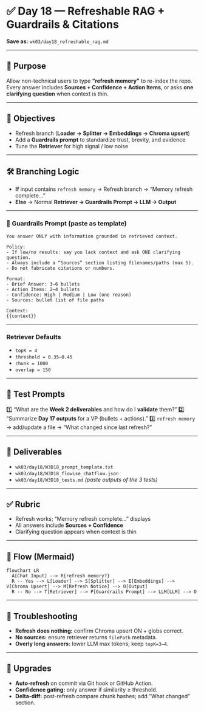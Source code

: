 # ✅ Day 18 — Refreshable RAG + Guardrails & Citations

**Save as:** `wk03/day18_refreshable_rag.md`

---

## 🎯 Purpose

Allow non-technical users to type **“refresh memory”** to re-index the repo.  
Every answer includes **Sources + Confidence + Action Items**, or asks **one clarifying question** when context is thin.

---

## 📌 Objectives

- Refresh branch (**Loader → Splitter → Embeddings → Chroma upsert**)  
- Add a **Guardrails prompt** to standardize trust, brevity, and evidence  
- Tune the **Retriever** for high signal / low noise  

---

## 🛠 Branching Logic

- **If** input contains `refresh memory` → Refresh branch → “Memory refresh complete…”  
- **Else** → Normal **Retriever → Guardrails Prompt → LLM → Output**

---

### 🧩 Guardrails Prompt (paste as template)

```text
You answer ONLY with information grounded in retrieved context.

Policy:
- If low/no results: say you lack context and ask ONE clarifying question.
- Always include a “Sources” section listing filenames/paths (max 5).
- Do not fabricate citations or numbers.

Format:
- Brief Answer: 3–6 bullets
- Action Items: 2–4 bullets
- Confidence: High | Medium | Low (one reason)
- Sources: bullet list of file paths

Context:
{{context}}
````

---

### Retriever Defaults

* `topK = 4`
* `threshold = 0.35–0.45`
* `chunk = 1000`
* `overlap = 150`

---

## 🧪 Test Prompts

1️⃣ “What are the **Week 2 deliverables** and how do I **validate** them?”
2️⃣ “Summarize **Day 17 outputs** for a VP (bullets + actions).”
3️⃣ `refresh memory` → add/update a file → “What changed since last refresh?”

---

## 📂 Deliverables

* `wk03/day18/W3D18_prompt_template.txt`
* `wk03/day18/W3D18_flowise_chatflow.json`
* `wk03/day18/W3D18_tests.md` *(paste outputs of the 3 tests)*

---

## ✅ Rubric

* Refresh works; “Memory refresh complete…” displays
* All answers include **Sources + Confidence**
* Clarifying question appears when context is thin

---

## 🧭 Flow (Mermaid)

```mermaid
flowchart LR
  A[Chat Input] --> R{refresh memory?}
  R -- Yes --> L[Loader] --> S[Splitter] --> E[Embeddings] --> V[Chroma Upsert] --> M[Refresh Notice] --> O[Output]
  R -- No --> T[Retriever] --> P[Guardrails Prompt] --> LLM[LLM] --> O
```

---

## 🧰 Troubleshooting

* **Refresh does nothing:** confirm Chroma upsert ON + globs correct.
* **No sources:** ensure retriever returns `filePath` metadata.
* **Overly long answers:** lower LLM max tokens; keep `topK=3–4`.

---

## 🔮 Upgrades

* **Auto-refresh** on commit via Git hook or GitHub Action.
* **Confidence gating:** only answer if similarity ≥ threshold.
* **Delta-diff:** post-refresh compare chunk hashes; add “What changed” section.

```
```

